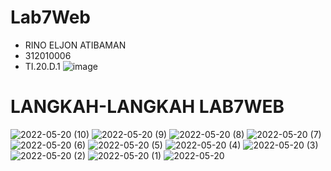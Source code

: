 # Lab7Web
- RINO ELJON ATIBAMAN 
- 312010006
- TI.20.D.1
![image](https://user-images.githubusercontent.com/101688124/169450194-7462692e-dddf-4380-9dd6-4251ffe4f15d.png)

# LANGKAH-LANGKAH LAB7WEB
![2022-05-20 (10)](https://user-images.githubusercontent.com/101688124/169450288-84e4f623-a2cb-4cf1-88c1-7224d405c7f6.png)
![2022-05-20 (9)](https://user-images.githubusercontent.com/101688124/169450322-2c45d10c-243f-44d7-8746-8036f40eb1ca.png)
![2022-05-20 (8)](https://user-images.githubusercontent.com/101688124/169450345-7f1cdaff-caa7-4149-866f-4582b1f42167.png)
![2022-05-20 (7)](https://user-images.githubusercontent.com/101688124/169450361-4944a6ae-f90c-496a-b53a-56254c140ce3.png)
![2022-05-20 (6)](https://user-images.githubusercontent.com/101688124/169450374-4864a806-d7e3-43e7-b2eb-02cbfb2ecaaa.png)
![2022-05-20 (5)](https://user-images.githubusercontent.com/101688124/169450381-2cb0104b-beb6-4a3d-b706-92d739bde3ba.png)
![2022-05-20 (4)](https://user-images.githubusercontent.com/101688124/169450398-b258a8d7-0a16-4511-a1bd-22a2e4da2a2d.png)
![2022-05-20 (3)](https://user-images.githubusercontent.com/101688124/169450415-b452ce93-1fd4-4ae8-8aa8-2a413b4ffd95.png)
![2022-05-20 (2)](https://user-images.githubusercontent.com/101688124/169450428-4b52fe44-2162-4b83-9b54-02c68e258cd2.png)
![2022-05-20 (1)](https://user-images.githubusercontent.com/101688124/169450445-b3bab77f-8968-4b62-883e-f212e390d443.png)
![2022-05-20](https://user-images.githubusercontent.com/101688124/169450459-f0022a81-5c97-4e81-ad5a-609be3cb7076.png)
